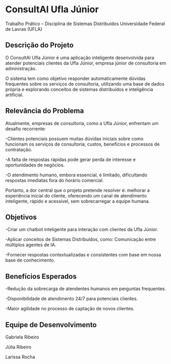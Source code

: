 # ConsultAI Ufla Júnior

Trabalho Prático – Disciplina de Sistemas Distribuídos
Universidade Federal de Lavras (UFLA)

## Descrição do Projeto

O ConsultAI Ufla Júnior é uma aplicação inteligente desenvolvida para atender potenciais clientes da Ufla Júnior, empresa júnior de consultoria em administração.

O sistema tem como objetivo responder automaticamente dúvidas frequentes sobre os serviços de consultoria, utilizando uma base de dados própria e explorando conceitos de sistemas distribuídos e inteligência artificial.

## Relevância do Problema

Atualmente, empresas de consultoria, como a Ufla Júnior, enfrentam um desafio recorrente:

-Clientes potenciais possuem muitas dúvidas iniciais sobre como funcionam os serviços de consultoria, custos, benefícios e processos de contratação.

-A falta de respostas rápidas pode gerar perda de interesse e oportunidades de negócios.

-O atendimento humano, embora essencial, é limitado, dificultando respostas imediatas fora do horário comercial.

Portanto, a dor central que o projeto pretende resolver é: melhorar a experiência inicial do cliente, oferecendo um canal de atendimento inteligente, rápido e acessível, sem sobrecarregar a equipe humana.

## Objetivos

-Criar um chatbot inteligente para interação com clientes da Ufla Júnior.

-Aplicar conceitos de Sistemas Distribuídos, como: Comunicação entre múltiplos agentes de IA.

-Fornecer respostas contextualizadas e consistentes com base em nossa base de conhecimento.

## Benefícios Esperados

-Redução da sobrecarga de atendentes humanos em perguntas frequentes.

-Disponibilidade de atendimento 24/7 para potenciais clientes.

-Maior agilidade no processo de captação de novos clientes.

## Equipe de Desenvolvimento
Gabriela Ribeiro

Júlia Ribeiro

Larissa Rocha
